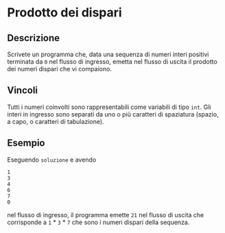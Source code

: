Prodotto dei dispari
====================

Descrizione
-----------

Scrivete un programma che, data una sequenza di numeri interi positivi terminata
da `0` nel flusso di ingresso, emetta nel flusso di uscita il prodotto dei
numeri dispari che vi compaiono.


Vincoli
-------

Tutti i numeri coinvolti sono rappresentabili come variabili di tipo `int`. Gli
interi in ingresso sono separati da uno o più caratteri di spaziatura (spazio, a
capo, o caratteri di tabulazione).


Esempio
-------

Eseguendo `soluzione` e avendo

    1
    3
    4
    6
    7
    0

nel flusso di ingresso, il programma emette `21` nel flusso di uscita che
corrisponde a `1` * `3` * `7` che sono i numeri dispari della sequenza.
